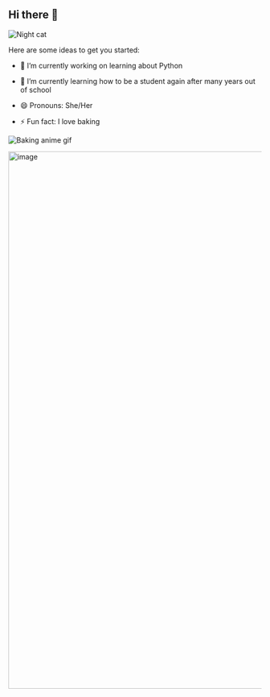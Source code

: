 ## Hi there 👋

![Night cat](https://github.com/user-attachments/assets/fd6d0803-0b2b-4b78-9ef3-55ed87d0d7c0)


Here are some ideas to get you started:

- 🔭 I’m currently working on learning about Python 
- 🌱 I’m currently learning how to be a student again after many years out of school
- 😄 Pronouns: She/Her
  
- ⚡ Fun fact: I love baking
  
![Baking anime gif](https://github.com/user-attachments/assets/39925ab1-1e38-48a0-b2e6-513c763d8064)

<img width="1067" alt="image" src="https://github.com/user-attachments/assets/7a84d395-ab9d-4cf8-8789-daf722e68ddd">
